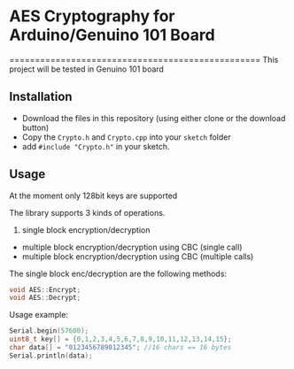 # AES Cryptography for Arduino/Genuino 101 Board
=================================================
This project will be tested in Genuino 101 board

Installation
------------

- Download the files in this repository (using either clone or the download button)
- Copy the `Crypto.h` and `Crypto.cpp` into your `sketch` folder
- add `#include "Crypto.h"` in your sketch.


Usage
-----

At the moment only 128bit keys are supported

The library supports 3 kinds of operations.

1. single block encryption/decryption
-  multiple block encryption/decryption using CBC (single call)
-  multiple block encryption/decryption using CBC (multiple calls)

The single block enc/decryption are the following methods:

```c++
void AES::Encrypt;
void AES::Decrypt;
```

Usage example:
	
```c++
Serial.begin(57600);
uint8_t key[] = {0,1,2,3,4,5,6,7,8,9,10,11,12,13,14,15};
char data[] = "0123456789012345"; //16 chars == 16 bytes
Serial.println(data);
```
